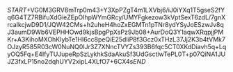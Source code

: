 $START$+VG0M3GRV8mTrp0m43+Y3XpPZgT4m1LXVbj6/iJ0iYXq1T5gseS2fYq6G4TZ7RBifuXdGieZEpOIhpWYmGRcy/UMYFgkezow3kVptSexT6zdL/7gnXrcaIkcjwD9D1/JQW42CMs+h2uheH4hoZxEGMTn1pTNr8ydYSyJoESzwJv8qJ3aumD9Wb6VEPHHOwd9kjsBpgPpXsPz9Jb08+AurDoQ3Y1aqwXRqpjjPMKr+A3KihoMXOhKIybTe1Hl6cc8peQiE25dliP8f3Gcz0xTHzL37Jj2K3b4tVMk7OJzyR585R03cW0NuNQ0IJr3Z7XNncTVYZs393B6fqc5CT0XKdDiavh5q+LqyOQ5Fq+E4IfyTUJupeRpSzLykhkSdaAkuSf3UdGsctiwTePL0T+p07QiNA1JUJZ3fxLP15no2dqhUYV2xipL4XLfO7+6CX4s$END$